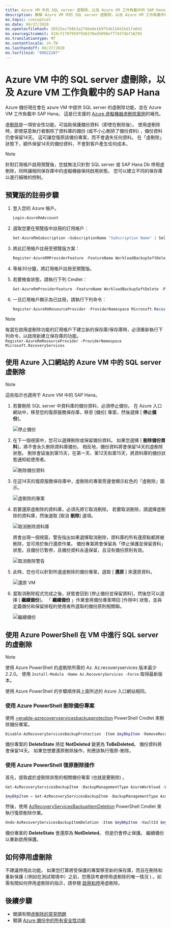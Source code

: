 ```yaml
---
title: Azure VM 中的 SQL server 虛刪除，以及 Azure VM 工作負載中的 SAP Hana
description: 瞭解 Azure VM 中的 SQL server 虛刪除，以及 Azure VM 工作負載中的 SAP Hana 如何讓備份更安全。
ms.topic: conceptual
ms.date: 04/27/2020
ms.openlocfilehash: 26525ec758b3a27d6e0e1b9754b11041bd1fa0d2
ms.sourcegitcommit: 419cf179f9597936378ed5098ef77437dbf16295
ms.translationtype: MT
ms.contentlocale: zh-TW
ms.lasthandoff: 08/27/2020
ms.locfileid: "89022287"
---
```

# <a name="soft-delete-for-sql-server-in-azure-vm-and-sap-hana-in-azure-vm-workloads"></a>Azure VM 中的 SQL server 虛刪除，以及 Azure VM 工作負載中的 SAP Hana

Azure 備份現在會在 azure VM 中提供 SQL server 的虛刪除功能，並在 Azure VM 工作負載中 SAP Hana。 這是已支援的 [Azure 虛擬機器虛刪除案例](soft-delete-virtual-machines.md)的補充。

虛[刪除](backup-azure-security-feature-cloud.md)是一項安全性功能，可協助保護備份資料（即使在刪除後）。 使用虛刪除時，即使惡意執行者刪除了資料庫的備份 (或不小心刪除了備份資料) ，備份資料仍會保留14天。 這可讓您復原該備份專案，而不會遺失任何資料。 在「虛刪除」狀態下，額外保留14天的備份資料，不會對客戶產生任何成本。

>[!NOTE]
>針對訂用帳戶啟用預覽後，您就無法只針對 SQL server 或 SAP Hana Db 停用虛刪除，同時讓相同保存庫中的虛擬機器保持啟用狀態。 您可以建立不同的保存庫以進行細微的控制。

## <a name="steps-to-enroll-in-preview"></a>預覽版的註冊步驟

1. 登入您的 Azure 帳戶。

   ```powershell
   Login-AzureRmAccount
   ```

2. 選取您要在預覽版中註冊的訂用帳戶：

   ```powershell
   Get-AzureRmSubscription –SubscriptionName "Subscription Name" | Select-AzureRmSubscription
   ```

3. 將此訂用帳戶註冊至預覽版方案：

   ```powershell
   Register-AzureRMProviderFeature -FeatureName WorkloadBackupSoftDelete -ProviderNamespace Microsoft.RecoveryServices
   ```

4. 等候30分鐘，將訂用帳戶註冊至預覽版。

5. 若要檢查狀態，請執行下列 Cmdlet：

   ```powershell
   Get-AzureRmProviderFeature -FeatureName WorkloadBackupSoftDelete -ProviderNamespace Microsoft.RecoveryServices
   ```

6. 一旦訂用帳戶顯示為已註冊，請執行下列命令：

   ```powershell
   Register-AzureRmResourceProvider -ProviderNamespace Microsoft.RecoveryServices
   ```

>[!NOTE]
>每當在啟用虛刪除功能的訂用帳戶下建立新的保存庫/保存庫時，必須重新執行下列命令，以啟用新建立保存庫的功能。<BR>
> `Register-AzureRmResourceProvider -ProviderNamespace Microsoft.RecoveryServices`

## <a name="soft-delete-for-sql-server-in-azure-vm-using-azure-portal"></a>使用 Azure 入口網站的 Azure VM 中的 SQL server 虛刪除

>[!NOTE]
>這些指示也適用于 Azure VM 中的 SAP Hana。

1. 若要刪除 SQL server 中資料庫的備份資料，必須停止備份。 在 Azure 入口網站中，移至您的復原服務保存庫，移至 [備份] 專案，然後選擇 [ **停止備份**]。

   ![停止備份](./media/soft-delete-sql-saphana-in-azure-vm/stop-backup.png)

2. 在下一個視窗中，您可以選擇刪除或保留備份資料。 如果您選擇 [ **刪除備份資料**]，將不會永久刪除資料庫備份。 相反地，備份資料將會保留14天的虛刪除狀態。 刪除會延後到第15天，在第一天、第12天和第15天，將資料庫的備份狀態通知給使用者。

   ![刪除備份資料](./media/soft-delete-sql-saphana-in-azure-vm/delete-backup-data.png)

3. 在這14天的復原服務保存庫中，虛刪除的專案旁邊會顯示紅色的「虛刪除」圖示。

   ![虛刪除的專案](./media/soft-delete-sql-saphana-in-azure-vm/soft-deleted-items.png)

4. 若要還原虛刪除的資料庫，必須先將它取消刪除。 若要取消刪除，請選擇虛刪除的資料庫，然後選取 [取消 **刪除**] 選項。

   ![取消刪除資料庫](./media/soft-delete-sql-saphana-in-azure-vm/undelete-database.png)

   將會出現一個視窗，警告指出如果選擇取消刪除，資料庫的所有還原點都將被刪除，並可用於執行還原作業。 備份專案將會保留為「停止保護並保留資料」狀態，且備份已暫停，且備份資料永遠保留，且沒有備份原則有效。

   ![取消刪除警告](./media/soft-delete-sql-saphana-in-azure-vm/undelete-warning.png)

5. 此時，您也可以針對所選虛刪除的備份專案，選取 [ **還原** ] 來還原資料。

   ![還原 VM](./media/soft-delete-sql-saphana-in-azure-vm/restore-vm.png)

6. 當取消刪除程式完成之後，狀態會回到 [停止備份並保留資料]，然後您可以選擇 [ **繼續備份**]。 「 **繼續備份** 」作業會將備份專案帶回 [作用中] 狀態，並與定義備份和保留排程的使用者所選取的備份原則相關聯。

   ![繼續備份](./media/soft-delete-sql-saphana-in-azure-vm/resume-backup.png)

## <a name="soft-delete-for-sql-server-in-vm-using-azure-powershell"></a>使用 Azure PowerShell 在 VM 中進行 SQL server 的虛刪除

>[!NOTE]
>使用 Azure PowerShell 的虛刪除所需的 Az. Az.recoveryservices 版本最少2.2.0。 使用 `Install-Module -Name Az.RecoveryServices -Force` 取得最新版本。

使用 Azure PowerShell 的步驟順序與上面所述的 Azure 入口網站相同。

### <a name="delete-the-backup-item-using-azure-powershell"></a>使用 Azure PowerShell 刪除備份專案

使用 [>enable-azrecoveryservicesbackupprotection](/powershell/module/az.recoveryservices/disable-azrecoveryservicesbackupprotection) PowerShell Cmdlet 來刪除備份專案。

```powershell
Disable-AzRecoveryServicesBackupProtection -Item $myBkpItem -RemoveRecoveryPoints -VaultId $myVaultID -Force
```

備份專案的 **DeleteState** 將從 **NotDeleted** 變更為 **ToBeDeleted**。 備份資料將會保留14天。 如果您想要還原刪除操作，則應該執行復原-刪除。

### <a name="undoing-the-deletion-operation-using-azure-powershell"></a>使用 Azure PowerShell 復原刪除操作

首先，提取處於虛刪除狀態的相關備份專案 (也就是要刪除) 。

```powershell
Get-AzRecoveryServicesBackupItem -BackupManagementType AzureWorkload -WorkloadType SQLDataBase -VaultId $myVaultID | Where-Object {$_.DeleteState -eq "ToBeDeleted"}

$myBkpItem = Get-AzRecoveryServicesBackupItem -BackupManagementType AzureWorkload -WorkloadType SQLDataBase -VaultId $myVaultID -Name AppVM1
```

然後，使用 [AzRecoveryServicesBackupItemDeletion](/powershell/module/az.recoveryservices/undo-azrecoveryservicesbackupitemdeletion) PowerShell Cmdlet 來執行復原刪除作業。

```powershell
Undo-AzRecoveryServicesBackupItemDeletion -Item $myBKpItem -VaultId $myVaultID -Force
```

備份專案的 **DeleteState** 會還原為 **NotDeleted**。 但是仍會停止保護。 繼續備份以重新啟用保護。

## <a name="how-to-disable-soft-delete"></a>如何停用虛刪除

不建議停用此功能。 如果您打算將受保護的專案移至新的保存庫，而且在刪除和重新保護 (（例如在測試環境中）之前，您應該考慮停用虛刪除的唯一情況 ) 。如需有關如何停用虛刪除的指示，請參閱 [啟用和停](backup-azure-security-feature-cloud.md#enabling-and-disabling-soft-delete)用虛刪除。

## <a name="next-steps"></a>後續步驟

- 閱讀有關[虛刪除的常見問題](backup-azure-security-feature-cloud.md#frequently-asked-questions)
- 閱讀 [Azure 備份中的所有安全性功能](security-overview.md)
